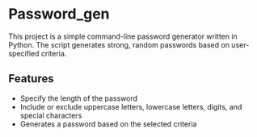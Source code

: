 # Password_gen

This project is a simple command-line password generator written in Python. The script generates strong, random passwords based on user-specified criteria.

## Features

- Specify the length of the password
- Include or exclude uppercase letters, lowercase letters, digits, and special characters
- Generates a password based on the selected criteria


